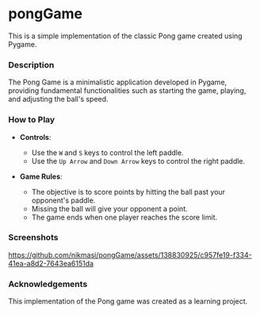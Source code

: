 # pongGame

This is a simple implementation of the classic Pong game created using Pygame.

### Description

The Pong Game is a minimalistic application developed in Pygame, providing fundamental functionalities such as starting the game, playing, and adjusting the ball's speed.

### How to Play

- **Controls**:
  - Use the `W` and `S` keys to control the left paddle.
  - Use the `Up Arrow` and `Down Arrow` keys to control the right paddle.

- **Game Rules**:
  - The objective is to score points by hitting the ball past your opponent's paddle.
  - Missing the ball will give your opponent a point.
  - The game ends when one player reaches the score limit.

### Screenshots

https://github.com/nikmasi/pongGame/assets/138830925/c957fe19-f334-41ea-a8d2-7643ea6151da

### Acknowledgements
This implementation of the Pong game was created as a learning project.
